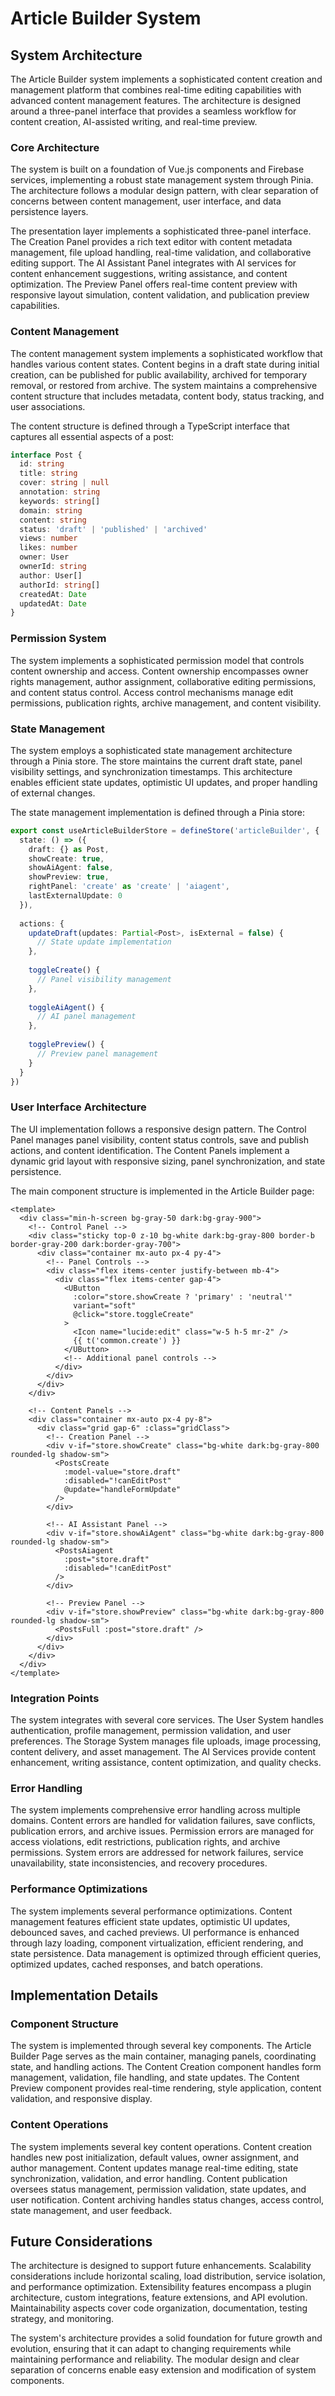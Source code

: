 # Article Builder System

## System Architecture

The Article Builder system implements a sophisticated content creation and management platform that combines real-time editing capabilities with advanced content management features. The architecture is designed around a three-panel interface that provides a seamless workflow for content creation, AI-assisted writing, and real-time preview.

### Core Architecture

The system is built on a foundation of Vue.js components and Firebase services, implementing a robust state management system through Pinia. The architecture follows a modular design pattern, with clear separation of concerns between content management, user interface, and data persistence layers.

The presentation layer implements a sophisticated three-panel interface. The Creation Panel provides a rich text editor with content metadata management, file upload handling, real-time validation, and collaborative editing support. The AI Assistant Panel integrates with AI services for content enhancement suggestions, writing assistance, and content optimization. The Preview Panel offers real-time content preview with responsive layout simulation, content validation, and publication preview capabilities.

### Content Management

The content management system implements a sophisticated workflow that handles various content states. Content begins in a draft state during initial creation, can be published for public availability, archived for temporary removal, or restored from archive. The system maintains a comprehensive content structure that includes metadata, content body, status tracking, and user associations.

The content structure is defined through a TypeScript interface that captures all essential aspects of a post:

```typescript
interface Post {
  id: string
  title: string
  cover: string | null
  annotation: string
  keywords: string[]
  domain: string
  content: string
  status: 'draft' | 'published' | 'archived'
  views: number
  likes: number
  owner: User
  ownerId: string
  author: User[]
  authorId: string[]
  createdAt: Date
  updatedAt: Date
}
```

### Permission System

The system implements a sophisticated permission model that controls content ownership and access. Content ownership encompasses owner rights management, author assignment, collaborative editing permissions, and content status control. Access control mechanisms manage edit permissions, publication rights, archive management, and content visibility.

### State Management

The system employs a sophisticated state management architecture through a Pinia store. The store maintains the current draft state, panel visibility settings, and synchronization timestamps. This architecture enables efficient state updates, optimistic UI updates, and proper handling of external changes.

The state management implementation is defined through a Pinia store:

```typescript
export const useArticleBuilderStore = defineStore('articleBuilder', {
  state: () => ({
    draft: {} as Post,
    showCreate: true,
    showAiAgent: false,
    showPreview: true,
    rightPanel: 'create' as 'create' | 'aiagent',
    lastExternalUpdate: 0
  }),
  
  actions: {
    updateDraft(updates: Partial<Post>, isExternal = false) {
      // State update implementation
    },
    
    toggleCreate() {
      // Panel visibility management
    },
    
    toggleAiAgent() {
      // AI panel management
    },
    
    togglePreview() {
      // Preview panel management
    }
  }
})
```

### User Interface Architecture

The UI implementation follows a responsive design pattern. The Control Panel manages panel visibility, content status controls, save and publish actions, and content identification. The Content Panels implement a dynamic grid layout with responsive sizing, panel synchronization, and state persistence.

The main component structure is implemented in the Article Builder page:

```vue
<template>
  <div class="min-h-screen bg-gray-50 dark:bg-gray-900">
    <!-- Control Panel -->
    <div class="sticky top-0 z-10 bg-white dark:bg-gray-800 border-b border-gray-200 dark:border-gray-700">
      <div class="container mx-auto px-4 py-4">
        <!-- Panel Controls -->
        <div class="flex items-center justify-between mb-4">
          <div class="flex items-center gap-4">
            <UButton
              :color="store.showCreate ? 'primary' : 'neutral'"
              variant="soft"
              @click="store.toggleCreate"
            >
              <Icon name="lucide:edit" class="w-5 h-5 mr-2" />
              {{ t('common.create') }}
            </UButton>
            <!-- Additional panel controls -->
          </div>
        </div>
      </div>
    </div>

    <!-- Content Panels -->
    <div class="container mx-auto px-4 py-8">
      <div class="grid gap-6" :class="gridClass">
        <!-- Creation Panel -->
        <div v-if="store.showCreate" class="bg-white dark:bg-gray-800 rounded-lg shadow-sm">
          <PostsCreate 
            :model-value="store.draft"
            :disabled="!canEditPost"
            @update="handleFormUpdate"
          />
        </div>

        <!-- AI Assistant Panel -->
        <div v-if="store.showAiAgent" class="bg-white dark:bg-gray-800 rounded-lg shadow-sm">
          <PostsAiagent 
            :post="store.draft" 
            :disabled="!canEditPost" 
          />
        </div>

        <!-- Preview Panel -->
        <div v-if="store.showPreview" class="bg-white dark:bg-gray-800 rounded-lg shadow-sm">
          <PostsFull :post="store.draft" />
        </div>
      </div>
    </div>
  </div>
</template>
```

### Integration Points

The system integrates with several core services. The User System handles authentication, profile management, permission validation, and user preferences. The Storage System manages file uploads, image processing, content delivery, and asset management. The AI Services provide content enhancement, writing assistance, content optimization, and quality checks.

### Error Handling

The system implements comprehensive error handling across multiple domains. Content errors are handled for validation failures, save conflicts, publication errors, and archive issues. Permission errors are managed for access violations, edit restrictions, publication rights, and archive permissions. System errors are addressed for network failures, service unavailability, state inconsistencies, and recovery procedures.

### Performance Optimizations

The system implements several performance optimizations. Content management features efficient state updates, optimistic UI updates, debounced saves, and cached previews. UI performance is enhanced through lazy loading, component virtualization, efficient rendering, and state persistence. Data management is optimized through efficient queries, optimized updates, cached responses, and batch operations.

## Implementation Details

### Component Structure

The system is implemented through several key components. The Article Builder Page serves as the main container, managing panels, coordinating state, and handling actions. The Content Creation component handles form management, validation, file handling, and state updates. The Content Preview component provides real-time rendering, style application, content validation, and responsive display.

### Content Operations

The system implements several key content operations. Content creation handles new post initialization, default values, owner assignment, and author management. Content updates manage real-time editing, state synchronization, validation, and error handling. Content publication oversees status management, permission validation, state updates, and user notification. Content archiving handles status changes, access control, state management, and user feedback.

## Future Considerations

The architecture is designed to support future enhancements. Scalability considerations include horizontal scaling, load distribution, service isolation, and performance optimization. Extensibility features encompass a plugin architecture, custom integrations, feature extensions, and API evolution. Maintainability aspects cover code organization, documentation, testing strategy, and monitoring.

The system's architecture provides a solid foundation for future growth and evolution, ensuring that it can adapt to changing requirements while maintaining performance and reliability. The modular design and clear separation of concerns enable easy extension and modification of system components.
